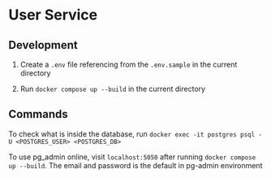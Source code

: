 # User Service

## Development

1. Create a `.env` file referencing from the `.env.sample` in the current directory

2. Run `docker compose up --build` in the current directory

## Commands

To check what is inside the database, run `docker exec -it postgres psql -U <POSTGRES_USER> <POSTGRES_DB>`

To use pg_admin online, visit `localhost:5050` after running `docker compose up --build`. The email and password is the default in pg-admin environment

